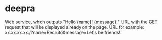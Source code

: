 # deepra
Web service, which outputs "Hello {name}! {message}!". URL with the GET request that will be displayed already on the page. 
URL for example: xx.xx.xx.xx./?name=Recruto&message=Let's be friends!.

